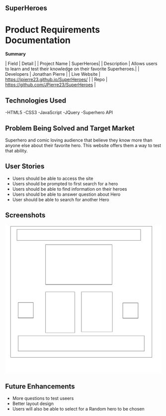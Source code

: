 ## SuperHeroes

# Product Requirements Documentation

**Summary**

| Field | Detail |
| Project Name | SuperHeroes|
| Description | Allows users to learn and test their knowledge on their favorite Superheroes.|
| Developers | Jonathan Pierre |
| Live Website | https://jpierre23.github.io/SuperHeroes/ |
| Repo | https://github.com/JPierre23/SuperHeroes |

## Technologies Used
-HTML5
-CSS3
-JavaScript
-JQuery
-Superhero API

## Problem Being Solved and Target Market
Superhero and comic loving audience that believe they know more than anyone else about their favorite hero. This website offers them a way to test that ability.

## User Stories
- Users should be able to access the site
- Users should be prompted to first search for a hero
- Users should be able to find information on their heroes
- Users should be able to answer question about Hero
- User should be able to search for another Hero

## Screenshots

![Super Heroes Wireframe](./SuperheroesWireframepic.png)

## Future Enhancements
- More questions to test useers
- Better layout design
- Users will also be able to select for a Random hero to be chosen
